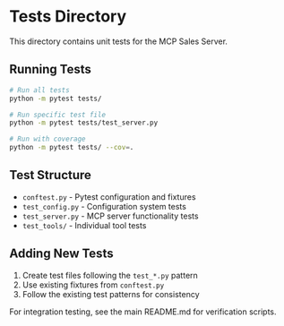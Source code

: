 # Tests Directory

This directory contains unit tests for the MCP Sales Server.

## Running Tests

```bash
# Run all tests
python -m pytest tests/

# Run specific test file
python -m pytest tests/test_server.py

# Run with coverage
python -m pytest tests/ --cov=.
```

## Test Structure

- `conftest.py` - Pytest configuration and fixtures
- `test_config.py` - Configuration system tests  
- `test_server.py` - MCP server functionality tests
- `test_tools/` - Individual tool tests

## Adding New Tests

1. Create test files following the `test_*.py` pattern
2. Use existing fixtures from `conftest.py`
3. Follow the existing test patterns for consistency

For integration testing, see the main README.md for verification scripts.

